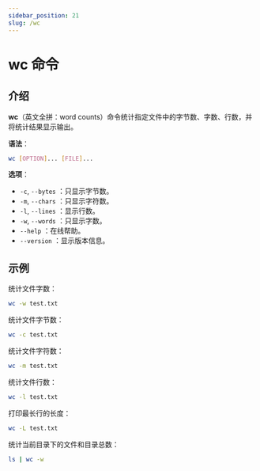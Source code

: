 ```yaml
---
sidebar_position: 21
slug: /wc
---
```


# wc 命令



## 介绍

**wc**（英文全拼：word counts）命令统计指定文件中的字节数、字数、行数，并将统计结果显示输出。

**语法**：

```bash
wc [OPTION]... [FILE]...
```

**选项**：

- `-c`, `--bytes` ：只显示字节数。
- `-m`, `--chars` ：只显示字符数。
- `-l`, `--lines` ：显示行数。
- `-w`, `--words` ：只显示字数。
- `--help` ：在线帮助。
- `--version` ：显示版本信息。



## 示例

统计文件字数：

```bash
wc -w test.txt 
```

统计文件字节数：

```bash
wc -c test.txt 
```

统计文件字符数：

```bash
wc -m test.txt 
```

统计文件行数：

```bash
wc -l test.txt 
```

打印最长行的长度：

```bash
wc -L test.txt
```

统计当前目录下的文件和目录总数：

```bash
ls | wc -w
```

